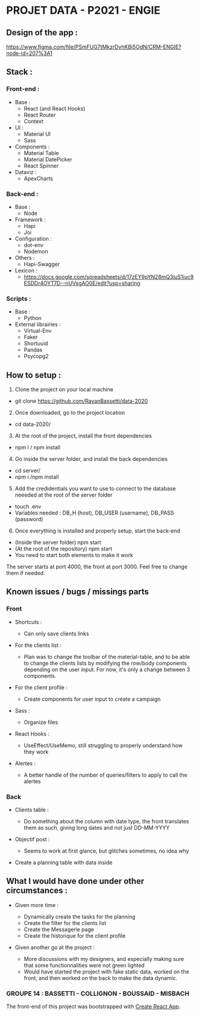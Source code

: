 # PROJET DATA - P2021 - ENGIE

## Design of the app : 

https://www.figma.com/file/PSmFUG7tMkzrDvhKBj5OdN/CRM-ENGIE?node-id=207%3A1

## Stack :

### Front-end : 
- Base : 
    - React (and React Hooks)
    - React Router
    - Context
- UI :
    - Material UI
    - Sass
- Components : 
    - Material Table
    - Material DatePicker
    - React Spinner
- Dataviz : 
    - ApexCharts

### Back-end : 
- Base :
    - Node
- Framework :
    - Hapi
    - Joi
- Configuration : 
    - dot-env
    - Nodemon
- Others :
    - Hapi-Swagger
- Lexicon : 
    - https://docs.google.com/spreadsheets/d/17zEY9pYN28mQ3iuS1iuc9ESDDr4OYT7D--nUVsgAO0E/edit?usp=sharing

### Scripts : 
- Base : 
    - Python 
- External librairies : 
    - Virtual-Env
    - Faker
    - Shortuuid
    - Pandas
    - Psycopg2

## How to setup : 

1) Clone the project on your local machine 
- git clone https://github.com/RayanBassetti/data-2020

2) Once downloaded, go to the project location
- cd data-2020/

3) At the root of the project, install the front dependencies 
- npm i / npm install

4) Go inside the server folder, and install the back dependencies
- cd server/
- npm i /npm install

5) Add the credidentials you want to use to connect to the database neeeded at the root of the server folder
- touch .env
- Variables needed : DB_H (host), DB_USER (username), DB_PASS (password)

6) Once everything is installed and properly setup, start the back-end
- (Inside the server folder) npm start 
- (At the root of the repository) npm start  
- You need to start both elements to make it work

The server starts at port 4000, the front at port 3000. 
Feel free to change them if needed.

## Known issues / bugs / missings parts 

### Front

- Shortcuts : 
    - Can only save clients links

- For the clients list : 
    - Plan was to change the toolbar of the material-table, and to be able to change the clients lists by modifying the row/body components depending on the user input.
      For now, it's only a change between 3 components.

- For the client profile : 
    - Create components for user input to create a campaign

- Sass : 
    - Organize files

- React Hooks : 
    - UseEffect/UseMemo, still struggling to properly understand how they work

- Alertes : 
    - A better handle of the number of queries/filters to apply to call the alertes

### Back

- Clients table : 
    - Do something about the column with date type, the front translates them as such, giving long dates and not just DD-MM-YYYY

- Objectif post :
    - Seems to work at first glance, but glitches sometimes, no idea why

- Create a planning table with data inside

## What I would have done under other circumstances : 
- Given more time : 
    - Dynamically create the tasks for the planning 
    - Create the filter for the clients list
    - Create the Messagerie page
    - Create the historique for the client profile

- Given another go at the project : 
    - More discussions with my designers, and especially making sure that some functionnalities were not green lighted
    - Would have started the project with fake static data, worked on the front, and then worked on the back to make the data dynamic.

### GROUPE 14 : BASSETTI - COLLIGNON - BOUSSAID - MISBACH

The front-end of this project was bootstrapped with [Create React App](https://github.com/facebook/create-react-app).
